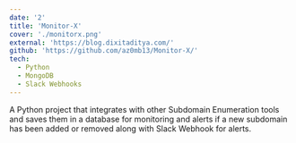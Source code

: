 ```yaml
---
date: '2'
title: 'Monitor-X'
cover: './monitorx.png'
external: 'https://blog.dixitaditya.com/'
github: 'https://github.com/az0mb13/Monitor-X/'
tech:
  - Python
  - MongoDB
  - Slack Webhooks
---
```


A Python project that integrates with other Subdomain Enumeration tools and saves them in a database for monitoring and alerts if a new subdomain has been added or removed along with Slack Webhook for alerts.
